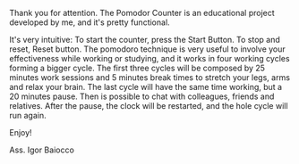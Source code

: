 Thank you for attention.
The Pomodor Counter is an educational project developed by me, and it's pretty functional.

It's very intuitive:
    To start the counter, press the Start Button. To stop and reset, Reset button.
    The pomodoro technique is very useful to involve your effectiveness while working or studying, and it works in four 
    working cycles forming a bigger cycle. 
        The first three cycles will be composed by 25 minutes work sessions and 5 minutes break times to stretch your
        legs, arms and relax your brain. The last cycle will have the same time working, but a 20 minutes pause. Then is
        possible to chat with colleagues, friends and relatives.
        After the pause, the clock will be restarted, and the
        hole cycle will run again.

Enjoy!

Ass. Igor Baiocco
